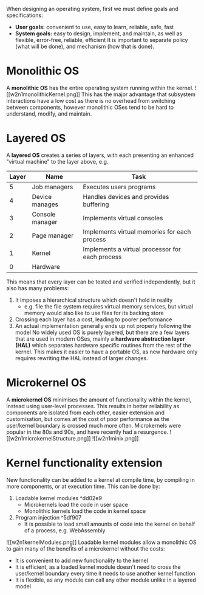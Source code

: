When designing an operating system, first we must define goals and specifications:
- **User goals:** convenient to use, easy to learn, reliable, safe, fast
- **System goals:** easy to design, implement, and maintain, as well as flexible, error-free, reliable, efficient
It is important to separate policy (what will be done), and mechanism (how that is done).
# Monolithic OS
A **monolithic OS** has the entire operating system running within the kernel.
![[w2n1monolithicKernel.png]]
This has the major advantage that subsystem interactions have a low cost as there is no overhead from switching between components, however monolithic OSes tend to be hard to understand, modify, and maintain.
# Layered OS
A **layered OS** creates a series of layers, with each presenting an enhanced "virtual machine" to the layer above, e.g.

| Layer | Name | Task |
| ---- | ---- | ---- |
| 5 | Job managers | Executes users programs |
| 4 | Device manages | Handles devices and provides buffering |
| 3 | Console manager | Implements virtual consoles |
| 2 | Page manager | Implements virtual memories for each process |
| 1 | Kernel | Implements a virtual processor for each process |
| 0 | Hardware |  |
This means that every layer can be tested and verified independently, but it also has many problems:
1. It imposes a hierarchical structure which doesn't hold in reality
	- e.g. file the file system requires virtual memory services, but virtual memory would also like to use files for its backing store
2. Crossing each layer has a cost, leading to poorer performance
3. An actual implementation generally ends up not properly following the model
No widely used OS is purely layered, but there are a few layers that are used in modern OSes, mainly a **hardware abstraction layer (HAL)** which separates hardware specific routines from the rest of the kernel. This makes it easier to have a portable OS, as new hardware only requires rewriting the HAL instead of larger changes.
# Microkernel OS
A **microkernel OS** minimises the amount of functionality within the kernel, instead using user-level processes. This results in better reliability as components are isolated from each other, easier extension and customisation, but comes at the cost of poor performance as the user/kernel boundary is crossed much more often.
Microkernels were popular in the 80s and 90s, and have recently had a resurgence.
![[w2n1microkernelStructure.png]]
![[w2n1minix.png]]
# Kernel functionality extension
New functionality can be added to a kernel at compile time, by compiling in more components, or at execution time. This can be done by:
1. Loadable kernel modules ^dd02e9
	- Microkernels load the code in user space
	- Monolithic kernels load the code in kernel space
2. Program injection ^5df907
	- It is possible to load small amounts of code into the kernel on behalf of a process, e.g. WebAssembly

![[w2n1kernelModules.png]]
Loadable kernel modules allow a monolithic OS to gain many of the benefits of a microkernel without the costs:
- It is convenient to add new functionality to the kernel
- It is efficient, as a loaded kernel module doesn't need to cross the user/kernel boundary every time it needs to use another kernel function
- It is flexible, as any module can call any other module unlike in a layered model
